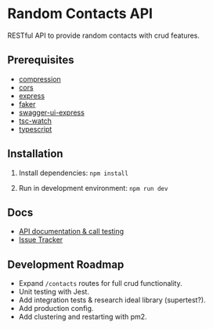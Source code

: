 # Random Contacts API

RESTful API to provide random contacts with crud features.

## Prerequisites

- [compression](https://www.npmjs.com/package/compression)
- [cors](https://www.npmjs.com/package/cors)
- [express](https://www.npmjs.com/package/express)
- [faker](https://www.npmjs.com/package/faker)
- [swagger-ui-express](https://www.npmjs.com/package/swagger-ui-express)
- [tsc-watch](https://www.npmjs.com/package/tsc-watch)
- [typescript](https://www.npmjs.com/package/typescript)

## Installation

1. Install dependencies: `npm install`

2. Run in development environment: `npm run dev`

## Docs

- [API documentation & call testing](http://localhost:3000/api-docs)
- [Issue Tracker](https://github.com/DRampling/random-contacts-api/issues)

## Development Roadmap

- Expand `/contacts` routes for full crud functionality.
- Unit testing with Jest.
- Add integration tests & research ideal library (supertest?).
- Add production config.
- Add clustering and restarting with pm2.
